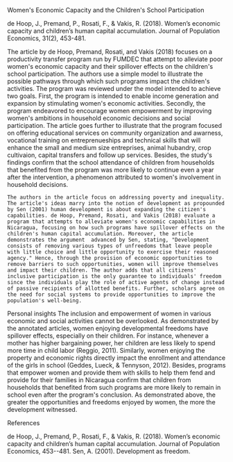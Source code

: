 Women's Economic Capacity and the Children's School Participation


de Hoop, J., Premand, P., Rosati, F., & Vakis, R. (2018). Women’s economic capacity and children’s human capital accumulation. Journal of Population Economics, 31(2), 453-481.
	
  The article by de Hoop, Premand, Rosati, and Vakis (2018) focuses on a productivity transfer program run by FUMDEC that attempt to alleviate poor women's economic capacity and their spillover effects on the children's school participation. The authors use a simple model to illustrate the possible pathways through which such programs impact the children's activities. The program was reviewed under the model intended to achieve two goals. First, the program is intended to enable income generation and expansion by stimulating women's economic activities. Secondly,  the program endeavored to encourage women empowerment by improving women's ambitions in household economic decisions and social participation. The article goes further to illustrate that the program focused on offering educational services on community organization and awarness, vocational training on entreprenueships and technical skills that will enhance the small and medium size entreprises, animal hubandry, crop cultivaion, capital transfers and follow up services. Besides, the study's findings confirm that the school attendance of children from households that benefited from the program was more likely to continue even a year after the intervention, a phenomenon attributed to women's involvement in household decisions.
  
	The authors in the article focus on addressing poverty and inequality.  The article's ideas marry into the notion of development as propounded by Sen (2001) human development is about expanding the citizen's capabilities. de Hoop, Premand, Rosati, and Vakis (2018) evaluate a program that attempts to alleviate women's economic capabilities in Nicaragua, focusing on how such programs have spillover effects on the children's human capital accumulation. Moreover, the article demonstrates the argument  advanced by Sen, stating, "Development consists of removing various types of unfreedoms that leave people with little choice and little opportunity to exercise their reasoned agency." Hence, through the provision of economic opportunities to remove barriers to such opportunities, women will improve themselves and impact their children. The author adds that all citizens' inclusive participation is the only guarantee to individuals' freedom since the individuals play the role of active agents of change instead of passive recipients of allotted benefits. Further, scholars agree on the need for social systems to provide opportunities to improve the population's well-being. 

Personal insights
  The inclusion and empowerment of women in various economic and social activities cannot be overlooked. As demonstrated by the annotated articles, women enjoying developmental freedoms have spillover effects, especially on their children. For instance, whenever a mother has higher bargaining power, her children are less likely to spend more time in child labor (Reggio, 2011). Similarly, women enjoying the property and economic rights directly impact the enrollment and attendance of the girls in school (Geddes, Lueck, & Tennyson, 2012). Besides, programs that empower women and provide them with skills to help them fend and provide for their families in Nicaragua confirm that children from households that benefited from such programs are more likely to remain in school even after the program's conclusion. As demonstrated above, the greater the opportunities and freedoms enjoyed by women, the more the development witnessed.  


References

de Hoop, J., Premand, P., Rosati, F., & Vakis, R. (2018). Women’s economic capacity and children’s human capital accumulation. Journal of Population Economics, 453--481.
Sen, A. (2001). Development as freedom. 
